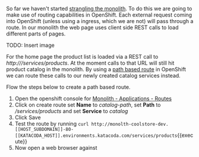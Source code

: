 So far we haven't started [strangling the monolith](https://www.martinfowler.com/bliki/StranglerApplication.html). To do this we are going to make use of routing capabilities in OpenShift. Each external request coming into OpenShift (unless using a ingress, which we are not) will pass through a route. In our monolith the web page uses client side REST calls to load different parts of pages. 

TODO: Insert image

For the home page the product list is loaded via a REST call to *http://<monolith-hostname>/services/products*. At the moment calls to that URL will still hit product catalog in the monolith. By using a [path based route](https://docs.openshift.com/container-platform/3.7/architecture/networking/routes.html#path-based-routes) in OpenShift we can route these calls to our newly created catalog services instead.

Flow the steps below to create a path based route.

1. Open the openshift console for [Monolith - Applications - Routes](http://[[HOST_SUBDOMAIN]]-8443-[[KATACODA_HOST]].environments.katacoda.com/console/project/coolstore-dev/browse/routes) 
1. Click on create route set **Name** to *catalog-path*, set **Path** to */services/products* and set **Service** to *catalog*
1. Click Save
1. Test the route by running ``curl http://monolth-coolstore-dev.[[HOST_SUBDOMAIN]]-80-[[KATACODA_HOST]].environments.katacoda.com/services/products``{{execute}}
1. Now open a web browser against 